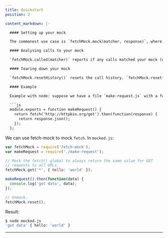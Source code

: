 ```yaml
---
title: Quickstart
position: 2

content_markdown: |-

  #### Setting up your mock

  The commonest use case is `fetchMock.mock(matcher, response)`, where `matcher` is an exact url or regex to match, and `response` is a statusCode, string or object literal. You can also use `fetchMock.once(url ...)` to limit to a single call or `fetchMock.get()`, `fetchMock.post()` etc. to limit to a method. All these methods are chainable so you can easily define several mocks in a single test.

  #### Analysing calls to your mock

  `fetchMock.called(matcher)` reports if any calls matched your mock (or leave `matcher` out if you just want to check `fetch` was called at all). `fetchMock.lastCall()`, `fetchMock.lastUrl()` or `fetchMock.lastOptions()` give you access to the parameters last passed in to `fetch`. `fetchMock.done()` will tell you if `fetch` was called the expected number of times.

  #### Tearing down your mock

  `fetchMock.resetHistory()` resets the call history. `fetchMock.reset()` will also restore `fetch()` to its native implementation

  #### Example

  Example with node: suppose we have a file `make-request.js` with a function that calls `fetch`:

  ```js
  module.exports = function makeRequest() {
    return fetch('http://httpbin.org/get').then(function(response) {
      return response.json();
    });
  };
  ```

  We can use fetch-mock to mock `fetch`. In `mocked.js`:

  ```js
  var fetchMock = require('fetch-mock');
  var makeRequest = require('./make-request');

  // Mock the fetch() global to always return the same value for GET
  // requests to all URLs.
  fetchMock.get('*', { hello: 'world' });

  makeRequest().then(function(data) {
    console.log('got data', data);
  });

  // Unmock.
  fetchMock.reset();
  ```

  Result:

  ```bash
  $ node mocked.js
  'got data' { hello: 'world' }
  ```

---
```

